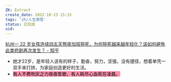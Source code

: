 ```yaml
---
ZK: Extract
create_date: 2022-10-23 15:15
tags: 'zh/人生感悟'
status: 已完成 
uid: 
---
```

[杭州一 22 岁女孩连续四五天熬夜加班猝死，为何猝死越来越年轻化？该如何避免此类悲剧再次发生？ - 知乎](https://www.zhihu.com/question/545658834/answer/2596869304)

- 她才22岁，是年轻人该有的样子，勤奋，努力，坚强，没有捷径，想着单凭一双手来打拼，为家庭创造更好的生活。
- <mark style="background: #FF5582A6;">有人不费吹灰之力夜夜笙歌，有人耗尽心血死在凌晨。</mark>
